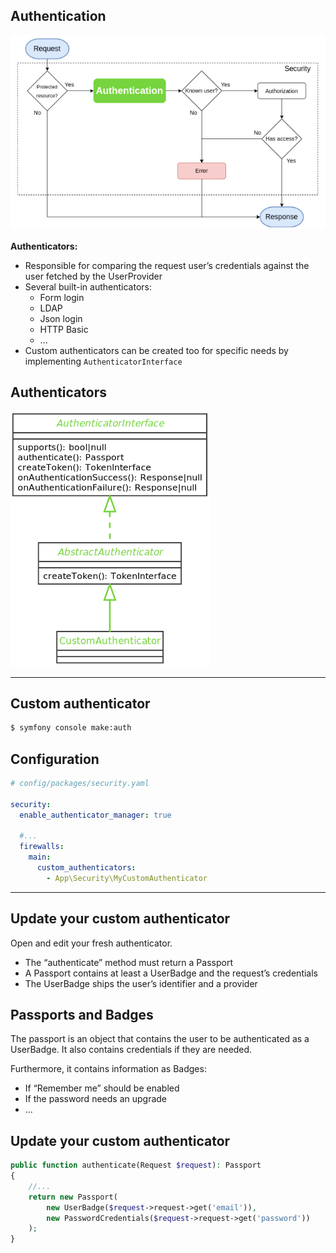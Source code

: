 ## Authentication

![10.3.1](../assets/10-Security/3-Authentication/10.3.1.png)

**Authenticators:**
- Responsible for comparing the request user’s credentials against the user fetched by the UserProvider
- Several built-in authenticators:
  - Form login
  - LDAP
  - Json login
  - HTTP Basic
  - ...
- Custom authenticators can be created too for specific needs by implementing `AuthenticatorInterface`

## Authenticators

![10.3.2](../assets/10-Security/3-Authentication/10.3.2.png)

---

## Custom authenticator

```bash
$ symfony console make:auth
```

## Configuration

```yaml
# config/packages/security.yaml

security:
  enable_authenticator_manager: true

  #...
  firewalls:
    main:
      custom_authenticators:
        - App\Security\MyCustomAuthenticator
```

---

## Update your custom authenticator

Open and edit your fresh authenticator.


- The “authenticate” method must return a Passport
- A Passport contains at least a UserBadge and the request’s credentials
- The UserBadge ships the user’s identifier and a provider 

## Passports and Badges

The passport is an object that contains the user to be authenticated as a UserBadge.
It also contains credentials if they are needed.

Furthermore, it contains information as Badges:
- If “Remember me” should be enabled
- If the password needs an upgrade
- ...

## Update your custom authenticator

```php
public function authenticate(Request $request): Passport
{
    //...
    return new Passport(
        new UserBadge($request->request->get('email')),
        new PasswordCredentials($request->request->get('password'))
    );
}
```

